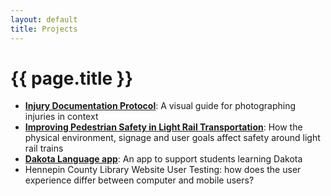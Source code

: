 ```yaml
---
layout: default
title: Projects
---
```

# {{ page.title }} #
- __[Injury Documentation Protocol](/projects/injury-documentation-protocol)__: A visual guide for photographing injuries in context
- __[Improving Pedestrian Safety in Light Rail Transportation](/projects/lrt)__: How the physical environment, signage and user goals affect safety around light rail trains
- __[Dakota Language app](/projects/dakota-language)__: An app to support students learning Dakota
- Hennepin County Library Website User Testing: how does the user experience differ between computer and mobile users?
